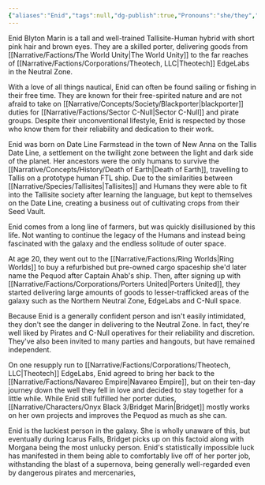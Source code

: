 ```yaml
---
{"aliases":"Enid","tags":null,"dg-publish":true,"Pronouns":"she/they","Full Name":"Enid Blyton Marin","Role":"Protagonist","Species":"Tallisite","permalink":"/narrative/characters/onyx-black-3/enid-b-marin/","dgPassFrontmatter":true}
---
```


Enid Blyton Marin is a tall and well-trained Tallisite-Human hybrid with short pink hair and brown eyes. They are a skilled porter, delivering goods from [[Narrative/Factions/The World Unity\|The World Unity]] to the far reaches of [[Narrative/Factions/Corporations/Theotech, LLC\|Theotech]] EdgeLabs in the Neutral Zone. 

With a love of all things nautical, Enid can often be found sailing or fishing in their free time. They are known for their free-spirited nature and are not afraid to take on [[Narrative/Concepts/Society/Blackporter\|blackporter]] duties for [[Narrative/Factions/Sector C-Null\|Sector C-Null]] and pirate groups. Despite their unconventional lifestyle, Enid is respected by those who know them for their reliability and dedication to their work.

Enid was born on Date Line Farmstead in the town of New Anna on the Tallis Date Line, a settlement on the twilight zone between the light and dark side of the planet. Her ancestors were the only humans to survive the [[Narrative/Concepts/History/Death of Earth\|Death of Earth]], travelling to Tallis on a prototype human FTL ship. Due to the similarities between [[Narrative/Species/Tallisites\|Tallisites]] and Humans they were able to fit into the Tallisite society after learning the language, but kept to themselves on the Date Line, creating a business out of cultivating crops from their Seed Vault.

Enid comes from a long line of farmers, but was quickly disillusioned by this life. Not wanting to continue the legacy of the Humans and instead being fascinated with the galaxy and the endless solitude of outer space.

At age 20, they went out to the [[Narrative/Factions/Ring Worlds\|Ring Worlds]] to buy a refurbished but pre-owned cargo spaceship she'd later name the Pequod after Captain Ahab's ship. Then, after signing up with [[Narrative/Factions/Corporations/Porters United\|Porters United]], they started delivering large amounts of goods to lesser-trafficked areas of the galaxy such as the Northern Neutral Zone, EdgeLabs and C-Null space.

Because Enid is a generally confident person and isn't easily intimidated, they don't see the danger in delivering to the Neutral Zone. In fact, they're well liked by Pirates and C-Null operatives for their reliability and discretion. They've also been invited to many parties and hangouts, but have remained independent.

On one resupply run to [[Narrative/Factions/Corporations/Theotech, LLC\|Theotech]] EdgeLabs, Enid agreed to bring her back to the [[Narrative/Factions/Navareo Empire\|Navareo Empire]], but on their ten-day journey down the well they fell in love and decided to stay together for a little while. While Enid still fulfilled her porter duties, [[Narrative/Characters/Onyx Black 3/Bridget Marin\|Bridget]] mostly works on her own projects and improves the Pequod as much as she can.

Enid is the luckiest person in the galaxy. She is wholly unaware of this, but eventually during Icarus Falls, Bridget picks up on this factoid along with Morgana being the most unlucky person. Enid's statistically impossible luck has manifested in them being able to comfortably live off of her porter job, withstanding the blast of a supernova, being generally well-regarded even by dangerous pirates and mercenaries, 